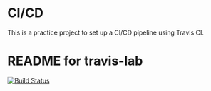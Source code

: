 # CI/CD

This is a practice project to set up a CI/CD pipeline using Travis CI.

# README for travis-lab

[![Build Status](https://travis-ci.org/lisbethk/cicd.svg?branch=master)](https://travis-ci.org/lisbethk/cicd)

